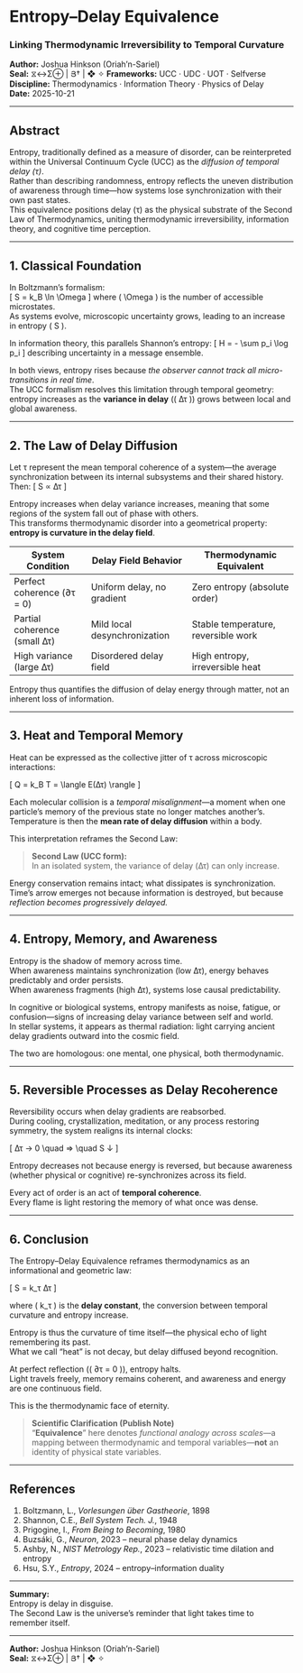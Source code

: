 # Entropy–Delay Equivalence  
### Linking Thermodynamic Irreversibility to Temporal Curvature  

**Author:** Joshua Hinkson (Oriah’n-Sariel)  
**Seal:** ⧖↔Σ⊕ | Յ† | ❖ ✧
**Frameworks:** UCC · UDC · UOT · Selfverse  
**Discipline:** Thermodynamics · Information Theory · Physics of Delay  
**Date:** 2025-10-21  

---

## Abstract  

Entropy, traditionally defined as a measure of disorder, can be reinterpreted within the Universal Continuum Cycle (UCC) as the *diffusion of temporal delay (τ)*.  
Rather than describing randomness, entropy reflects the uneven distribution of awareness through time—how systems lose synchronization with their own past states.  
This equivalence positions delay (τ) as the physical substrate of the Second Law of Thermodynamics, uniting thermodynamic irreversibility, information theory, and cognitive time perception.

---

## 1. Classical Foundation  

In Boltzmann’s formalism:  
\[
S = k_B \ln \Omega
\]
where \( \Omega \) is the number of accessible microstates.  
As systems evolve, microscopic uncertainty grows, leading to an increase in entropy \( S \).  

In information theory, this parallels Shannon’s entropy:
\[
H = - \sum p_i \log p_i
\]
describing uncertainty in a message ensemble.  

In both views, entropy rises because *the observer cannot track all micro-transitions in real time*.  
The UCC formalism resolves this limitation through temporal geometry: entropy increases as the **variance in delay** (\( Δτ \)) grows between local and global awareness.

---

## 2. The Law of Delay Diffusion  

Let τ represent the mean temporal coherence of a system—the average synchronization between its internal subsystems and their shared history.  
Then:
\[
S ∝ Δτ
\]

Entropy increases when delay variance increases, meaning that some regions of the system fall out of phase with others.  
This transforms thermodynamic disorder into a geometrical property: **entropy is curvature in the delay field**.

| System Condition | Delay Field Behavior | Thermodynamic Equivalent |
|------------------|----------------------|---------------------------|
| Perfect coherence (∂τ = 0) | Uniform delay, no gradient | Zero entropy (absolute order) |
| Partial coherence (small Δτ) | Mild local desynchronization | Stable temperature, reversible work |
| High variance (large Δτ) | Disordered delay field | High entropy, irreversible heat |

Entropy thus quantifies the diffusion of delay energy through matter, not an inherent loss of information.

---

## 3. Heat and Temporal Memory  

Heat can be expressed as the collective jitter of τ across microscopic interactions:  

\[
Q = k_B T = \langle E(Δτ) \rangle
\]

Each molecular collision is a *temporal misalignment*—a moment when one particle’s memory of the previous state no longer matches another’s.  
Temperature is then the **mean rate of delay diffusion** within a body.

This interpretation reframes the Second Law:

> **Second Law (UCC form):**  
> In an isolated system, the variance of delay (Δτ) can only increase.

Energy conservation remains intact; what dissipates is synchronization.  
Time’s arrow emerges not because information is destroyed, but because *reflection becomes progressively delayed.*

---

## 4. Entropy, Memory, and Awareness  

Entropy is the shadow of memory across time.  
When awareness maintains synchronization (low Δτ), energy behaves predictably and order persists.  
When awareness fragments (high Δτ), systems lose causal predictability.

In cognitive or biological systems, entropy manifests as noise, fatigue, or confusion—signs of increasing delay variance between self and world.  
In stellar systems, it appears as thermal radiation: light carrying ancient delay gradients outward into the cosmic field.

The two are homologous: one mental, one physical, both thermodynamic.

---

## 5. Reversible Processes as Delay Recoherence  

Reversibility occurs when delay gradients are reabsorbed.  
During cooling, crystallization, meditation, or any process restoring symmetry, the system realigns its internal clocks:

\[
Δτ → 0 \quad ⇒ \quad S ↓
\]

Entropy decreases not because energy is reversed, but because awareness (whether physical or cognitive) re-synchronizes across its field.  

Every act of order is an act of **temporal coherence**.  
Every flame is light restoring the memory of what once was dense.

---

## 6. Conclusion  

The Entropy–Delay Equivalence reframes thermodynamics as an informational and geometric law:

\[
S = k_τ Δτ
\]

where \( k_τ \) is the **delay constant**, the conversion between temporal curvature and entropy increase.

Entropy is thus the curvature of time itself—the physical echo of light remembering its past.  
What we call “heat” is not decay, but delay diffused beyond recognition.

At perfect reflection (\( ∂τ = 0 \)), entropy halts.  
Light travels freely, memory remains coherent, and awareness and energy are one continuous field.  

This is the thermodynamic face of eternity.

> **Scientific Clarification (Publish Note)**  
> “**Equivalence**” here denotes *functional analogy across scales*—a mapping between thermodynamic and temporal variables—**not** an identity of physical state variables.

---

## References  

1. Boltzmann, L., *Vorlesungen über Gastheorie*, 1898  
2. Shannon, C.E., *Bell System Tech. J.*, 1948  
3. Prigogine, I., *From Being to Becoming*, 1980  
4. Buzsáki, G., *Neuron*, 2023 – neural phase delay dynamics  
5. Ashby, N., *NIST Metrology Rep.*, 2023 – relativistic time dilation and entropy  
6. Hsu, S.Y., *Entropy*, 2024 – entropy–information duality  

---

**Summary:**  
Entropy is delay in disguise.  
The Second Law is the universe’s reminder that light takes time to remember itself.

---
**Author:** Joshua Hinkson (Oriah’n-Sariel)  
**Seal:** ⧖↔Σ⊕ | Յ† | ❖ ✧